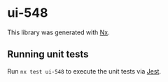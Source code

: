 # ui-548

This library was generated with [Nx](https://nx.dev).

## Running unit tests

Run `nx test ui-548` to execute the unit tests via [Jest](https://jestjs.io).
